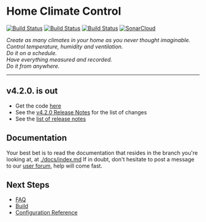 Home Climate Control
==

[![Build Status](https://app.travis-ci.com/home-climate-control/dz.svg)](https://app.travis-ci.com/github/home-climate-control/dz)
[![Build Status](https://github.com/home-climate-control/dz/actions/workflows/gradle.yml/badge.svg)](https://github.com/home-climate-control/dz/actions/workflows/gradle.yml)
[![Build Status](https://github.com/home-climate-control/dz/actions/workflows/codeql-analysis.yml/badge.svg)](https://github.com/home-climate-control/dz/actions/workflows/codeql-analysis.yml)
[![SonarCloud](https://github.com/home-climate-control/dz/actions/workflows/sonarcloud.yml/badge.svg)](https://github.com/home-climate-control/dz/actions/workflows/sonarcloud.yml)

*Create as many climates in your home as you never thought imaginable.*  
*Control temperature, humidity and ventilation.*  
*Do it on a schedule.*  
*Have everything measured and recorded.*  
*Do it from anywhere.*

---

## v4.2.0. is out

* Get the code [here](https://github.com/home-climate-control/dz/tree/v4.2.0)
* See the [v4.2.0 Release Notes](./docs/release-notes/v4.2.0.md) for the list of changes
* See the [list of release notes](./docs/release-notes.md)


## Documentation
Your best bet is to read the documentation that resides in the branch you're looking at, at [./docs/index.md](./docs/index.md)
If in doubt, don't hesitate to post a message to our [user forum](http://groups.google.com/group/home-climate-control), help will come fast.

## Next Steps
* [FAQ](./docs/index.md#faq)
* [Build](./docs/build/index.md)
* [Configuration Reference](./docs/configuration/index.md)
